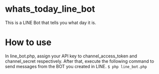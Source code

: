 # whats_today_line_bot
This is a LINE Bot that tells you what day it is.

# How to use
In line_bot.php, assign your API key to channel_access_token and channel_secret respectively.
After that, execute the following command to send messages from the BOT you created in LINE.
`$ php line_bot.php` 
